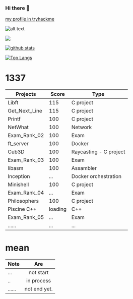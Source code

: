 ### Hi there 👋

<!--
**TmcTrevor/tmcTrevor** is a ✨ _special_ ✨ repository because its `README.md` (this file) appears on your GitHub profile.

Here are some ideas to get you started:

- 🔭 I’m currently working on ...
- 🌱 I’m currently learning ...
- 👯 I’m looking to collaborate on ...
- 🤔 I’m looking for help with ...
- 💬 Ask me about ...
- 📫 How to reach me: ...
- 😄 Pronouns: ...
- ⚡ Fun fact: ...
-->
[my profile in tryhackme](https://tryhackme.com/p/TreVor)



![alt text](https://i.imgur.com/UUSoVJU.png "Logo Title Text 1")


<!-- [![42 Profile Card](https://1337-readme.vercel.app/api/profile?cursus=42cursus&login=mokhames)](https://github.com/TmcTrevor)-->
<img src = "https://badge42.vercel.app/api/v2/cl1vjlxv9002509l42eb66jvf/stats?cursusId=21&coalitionId=79" >

   [![github stats](https://github-readme-stats.vercel.app/api?username=tmctrevor&count_private=true&show_icons=true&theme=dark)](https://github.com/tmctrevor/github-readme-stats)
   
   
   
[![Top Langs](https://github-readme-stats.vercel.app/api/top-langs/?username=tmctrevor&layout=compact&exclude_repo=ft_server&langs_count=15&theme=highcontrast)](https://github.com/tmctrevor/github-readme-stats)



# 1337


|   Projects	|  Score	| Type |
|---	|---	|--- |
| Libft | 115 | C project |
| Get_Next_Line	| 115 | C project |
| Printf	| 100 | C project |
| NetWhat | 100 | Network |
| Exam_Rank_02 | 100 | Exam |
| ft_server | 100 | Docker |
| Cub3D | 100 | Raycasting - C project |
| Exam_Rank_03 | 100 | Exam |
| libasm | 100 | Assambler |
| Inception | ... | Docker orchestration |
| Minishell | 100 | C project |
| Exam_Rank_04 | ... | Exam |
| Philosophers | 100 | C project |
| Piscine C++ | loading | C++ |
| Exam_Rank_05 | ...  | Exam |
|......        | ... |  ... |




# mean


|Note           | Are           |
| ------------- |:-------------:|
| ...           | not start     |
| ..            | in process    |
|......         | not end yet.  |

